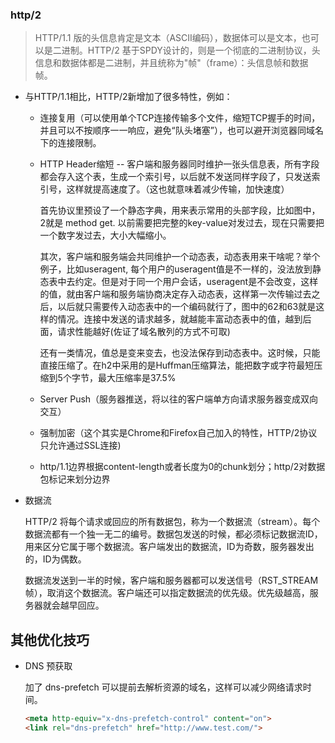 ### http/2

  > HTTP/1.1 版的头信息肯定是文本（ASCII编码），数据体可以是文本，也可以是二进制。HTTP/2 基于SPDY设计的，则是一个彻底的二进制协议，头信息和数据体都是二进制，并且统称为"帧"（frame）：头信息帧和数据帧。


* 与HTTP/1.1相比，HTTP/2新增加了很多特性，例如：

  - 连接复用（可以使用单个TCP连接传输多个文件，缩短TCP握手的时间，并且可以不按顺序一一响应，避免“队头堵塞”），也可以避开浏览器同域名下的连接限制。

  - HTTP Header缩短 -- 客户端和服务器同时维护一张头信息表，所有字段都会存入这个表，生成一个索引号，以后就不发送同样字段了，只发送索引号，这样就提高速度了。（这也就意味着减少传输，加快速度）

    首先协议里预设了一个静态字典，用来表示常用的头部字段，比如图中，2就是 method get. 以前需要把完整的key-value对发过去，现在只需要把一个数字发过去，大小大幅缩小。

    其次，客户端和服务端会共同维护一个动态表，动态表用来干啥呢？举个例子，比如useragent, 每个用户的useragent值是不一样的，没法放到静态表中去约定。但是对于同一个用户会话，useragent是不会改变，这样的值，就由客户端和服务端协商决定存入动态表，这样第一次传输过去之后，以后就只需要传入动态表中的一个编码就行了，图中的62和63就是这样的情况。连接中发送的请求越多，就越能丰富动态表中的值，越到后面，请求性能越好(佐证了域名散列的方式不可取)
    
    还有一类情况，值总是变来变去，也没法保存到动态表中。这时候，只能直接压缩了。在h2中采用的是Huffman压缩算法，能把数字或字符最短压缩到5个字节，最大压缩率是37.5%

  - Server Push（服务器推送，将以往的客户端单方向请求服务器变成双向交互）

  - 强制加密（这个其实是Chrome和Firefox自己加入的特性，HTTP/2协议只允许通过SSL连接)

  - http/1.1边界根据content-length或者长度为0的chunk划分；http/2对数据包标记来划分边界

* 数据流

  HTTP/2 将每个请求或回应的所有数据包，称为一个数据流（stream）。每个数据流都有一个独一无二的编号。数据包发送的时候，都必须标记数据流ID，用来区分它属于哪个数据流。客户端发出的数据流，ID为奇数，服务器发出的，ID为偶数。

  数据流发送到一半的时候，客户端和服务器都可以发送信号（RST_STREAM帧），取消这个数据流。客户端还可以指定数据流的优先级。优先级越高，服务器就会越早回应。


## 其他优化技巧

* DNS 预获取

  加了 dns-prefetch 可以提前去解析资源的域名，这样可以减少网络请求时间。

  ```html
  <meta http-equiv="x-dns-prefetch-control" content="on">
  <link rel="dns-prefetch" href="http://www.test.com/">
  ```